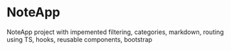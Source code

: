 # NoteApp
NoteApp project with impemented filtering, categories, markdown, routing 
  using TS, hooks, reusable components, bootstrap
